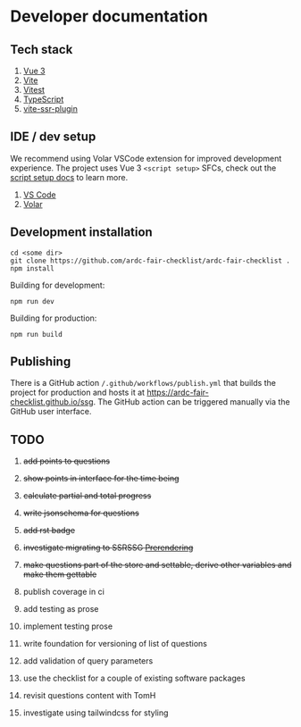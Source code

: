 # Developer documentation


## Tech stack

1. [Vue 3](https://vuejs.org/) 
1. [Vite](https://vitejs.dev/)
1. [Vitest](https://vitest.dev/)
1. [TypeScript](https://www.typescriptlang.org/)
1. [vite-ssr-plugin](https://vite-plugin-ssr.com/)

## IDE / dev setup

We recommend using Volar VSCode extension for improved development experience. The project uses Vue 3 `<script setup>` SFCs, check out the [script setup docs](https://v3.vuejs.org/api/sfc-script-setup.html#sfc-script-setup) to learn more.

1. [VS Code](https://code.visualstudio.com/)
1. [Volar](https://marketplace.visualstudio.com/items?itemName=Vue.volar)

## Development installation

```shell
cd <some dir>
git clone https://github.com/ardc-fair-checklist/ardc-fair-checklist .
npm install
```

Building for development:

```shell
npm run dev
```

Building for production:

```shell
npm run build
```

## Publishing

There is a GitHub action `/.github/workflows/publish.yml` that builds the project for production and hosts it at https://ardc-fair-checklist.github.io/ssg. The GitHub action can be triggered manually via the GitHub user interface.

## TODO

1. ~~add points to questions~~
1. ~~show points in interface for the time being~~
1. ~~calculate partial and total progress~~
1. ~~write jsonschema for questions~~
1. ~~add rst badge~~
1. ~~investigate migrating to ~~SSR~~SSG [Prerendering](https://vite-plugin-ssr.com/)~~
1. ~~make questions part of the store and settable, derive other variables and make them gettable~~
1. publish coverage in ci
1. add testing as prose
1. implement testing prose
1. write foundation for versioning of list of questions
1. add validation of query parameters
1. use the checklist for a couple of existing software packages
1. revisit questions content with TomH

1. investigate using tailwindcss for styling
